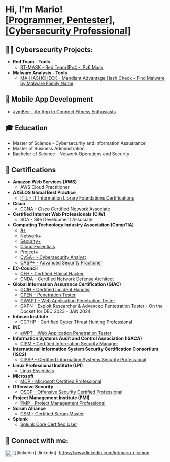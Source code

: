 <h1>Hi, I'm Mario! <br/><a href="https://github.com/msimon96">[Programmer, Pentester],</a> <a href="https://www.linkedin.com/in/mario-r-simon/">[Cybersecurity Professional]</a></h1>

<h2>👨‍💻 Cybersecurity Projects:</h2>

- <b>Red Team - Tools</b>
  - [RT-MASK - Red Team IPv4 - IPv6 Mask](https://github.com/msimon96/RT-MASK)
- <b>Malware Analysis - Tools</b>
  - [MA-HASHCHECK - Mandiant Advantage Hash Check - Find Malware by Malware Family Name](https://github.com/msimon96/MA-HASHCHECK)

<h2>📱 Mobile App Development</h2>

- [JymBee - An App to Connect Fitness Enthusiasts](https://join.jymbee.io)

<h2>🎓 Education</h2>

- Master of Science - Cybersecurity and Information Assuarance
- Master of Business Administration
- Bachelor of Science - Network Operations and Security

<h2>📜 Certifications</h2>

- <b>Amazon Web Services (AWS)</b>
  - AWS Cloud Practitioner
- <b>AXELOS Global Best Practice</b>
  - [ITIL - IT Information Library Foundations Certifications](https://candidate.peoplecert.org/certcheck.aspx)
- <b>Cisco</b>
  - [CCNA - Cisco Certified Network Associate](https://www.youracclaim.com/badges/45fb5615-2f89-41b3-8a58-62e11810164e/linked_in_profile)
- <b>Certified Internet Web Professionals (CIW)</b>
  - SDA - Site Development Associate
- <b>Computing Technology Industry Association (CompTIA)</b>
  - [A+](https://www.certmetrics.com/comptia/public/verification.aspx?code=DDCC8T0QF606V6SQ)
  - [Network+](https://www.youracclaim.com/badges/1186d752-19bc-4114-9342-b1d210dde8ae/linked_in_profile)
  - [Security+](https://www.certmetrics.com/comptia/public/verification.aspx?code=HVHC7TTJ83EQ1QG5)
  - [Cloud Essentials](https://www.youracclaim.com/badges/c75b907d-91a5-4427-b33d-a47da9e9b276/linked_in_profile)
  - [Project+](https://www.youracclaim.com/badges/52baa044-e2b5-45b4-b95f-85e68051f6b7/linked_in_profile)
  - [CySA+ - Cybersecurity Analyst](https://www.youracclaim.com/badges/81321b66-670d-43b5-a957-aba36310473a/linked_in_profile)
  - [CASP+ - Advanced Security Practioner](https://www.youracclaim.com/badges/9907ff0a-2c86-4f23-9b41-0e8f1124dc95/linked_in_profile)
- <b>EC-Council</b>
  - [CEH - Certified Ethical Hacker]()
  - [CNDA - Certified Network Defense Architect]()
- <b>Global Information Assurance Certification (GIAC)</b>
  - [GCIH - Certified Incident Handler](https://www.credly.com/badges/d5fd767b-5e0d-4447-83b4-8fd5d50ec878/public_url)
  - [GPEN - Penetration Tester](https://www.credly.com/badges/549a17ef-1c4e-4c0b-a713-cdecaee8f877/linked_in_profile)
  - [GWAPT - Web Application Penetration Tester](https://www.credly.com/badges/d5fd767b-5e0d-4447-83b4-8fd5d50ec878/linked_in_profile)
  - GXPN - Exploit Researcher & Advanced Pentetration Tester - On the Docket for DEC 2023 - JAN 2024
- <b>Infosec Institute</b>
  - CCTHP - Certified Cyber Threat Hunting Professional
- <b>INE</b>
  - [eWPT - Web Application Penetration Tester](https://certs.ine.com/2f26b154-67e3-426d-b26c-d454469a8a98)
- <b>Information Systems Audit and Control Association (ISACA)</b>
  - [CISM - Certified Information Security Manager](https://www.youracclaim.com/badges/13806925-dc65-4c40-b4e1-eaa03728b331?source=linked_in_profile)
- <b>International Information System Security Certification Consortium (ISC2)</b>
  - [CISSP - Certified Information Systems Security Professional](https://www.credly.com/badges/ac402ad5-bfa2-43bc-8aaf-8dc85c42a8dc?source=linked_in_profile)
- <b>Linux Professional Institute (LPI)</b>
  - [Linux Essentials](http://lpi.org/v/LPI000429032/2d2jnrqutd)
- <b>Microsoft</b>
  - [MCP - Microsoft Certified Professional](https://www.youracclaim.com/badges/9bcd84b6-2d39-47d4-af95-9fb7f0ae4a6c/linked_in_profile)
- <b>Offensive Security</b>
  - [OSCP - Offensive Security Certified Professional](https://www.credential.net/c6e89d3b-e0f4-41be-b8f7-9b6361f41937)
- <b>Project Management Institute (PMI)</b>
  - [PMP - Project Management Professional](https://www.youracclaim.com/badges/df14a946-58c9-46ca-bf17-6fa153632a34?source=linked_in_profile)
- <b>Scrum Alliance</b>
  - [CSM - Certified Scrum Master](https://bcert.me/skpszcwau)
- <b>Splunk</b>
  - [Splunk Core Cerfified User](https://www.credly.com/badges/6bc4ebc2-3e79-411e-85dd-827625391561?source=linked_in_profile)

<h2>🤳 Connect with me:</h2>

[<img align="left" alt="MarioSimon | LinkedIn" width="22px" src="https://cdn.jsdelivr.net/npm/simple-icons@v3/icons/linkedin.svg" />][linkedin]
[linkedin]: https://www.linkedin.com/in/mario-r-simon
